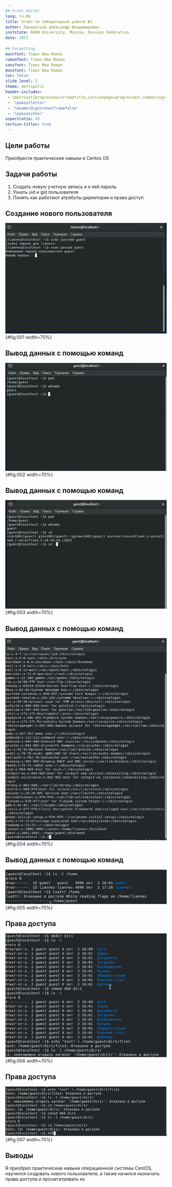 ```yaml
---
## Front matter
lang: ru-RU
title: Отчет по лабораторной работе №1
author: Панкратьев Александр Владимирович
institute: RUDN University, Moscow, Russian Federation
date: 2021

## Formatting
mainfont: Times New Roman
romanfont: Times New Roman
sansfont: Times New Roman
monofont: Times New Roman
toc: false
slide_level: 2
theme: metropolis
header-includes:
 - \metroset{progressbar=frametitle,sectionpage=progressbar,numbering=fraction}
 - '\makeatletter'
 - '\beamer@ignorenonframefalse'
 - '\makeatother'
aspectratio: 43
section-titles: true
---
```


## Цели работы

Приобрести практические навыки в Centos OS

## Задачи работы

1. Создать новую учетную запись и к ней пароль
2. Узнать uid и gid пользователя
3. Понять как работают атребуты директории и права доступ

## Создание нового пользователя

![Создание нового пользователя](image/01.png){#fig:001 width=70%}

## Вывод данных с помощью команд

![Данные pwd и whoaim](image/02.png){#fig:002 width=70%}

## Вывод данных с помощью команд

![Данные id](image/03.png){#fig:003 width=70%}

## Вывод данных с помощью команд

![Вывод данных passwd](image/04.png){#fig:004 width=70%}

## Вывод данных с помощью команд

![Данные с ls](image/05.png){#fig:005 width=70%}

## Права доступа

![Создание папки и присваивание новых правил](image/06.png){#fig:006 width=70%}

## Права доступа

![Попытки зайти в папку и создание в нем файлов](image/07.png){#fig:007 width=70%}


## Выводы

Я приобрел практические навыки операционной системы CentOS, научился создовать нового пользователя, а также начился назначать права доступа и просмтатривать их


